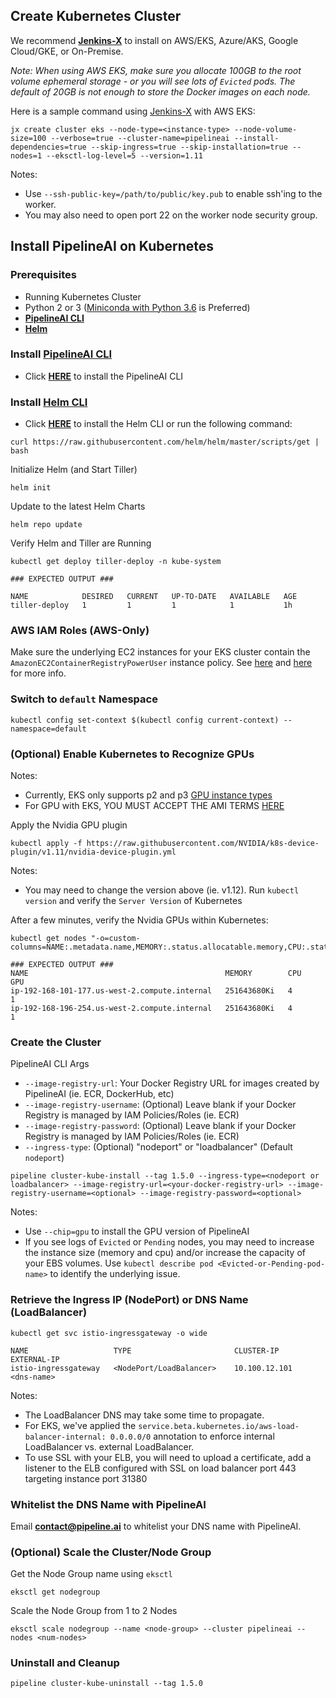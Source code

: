 ## Create Kubernetes Cluster
We recommend [**Jenkins-X**](https://jenkins-x.io/getting-started/install/) to install on AWS/EKS, Azure/AKS, Google Cloud/GKE, or On-Premise.

_Note: When using AWS EKS, make sure you allocate 100GB to the root volume ephemeral storage - or you will see lots of `Evicted` pods.  The default of 20GB is not enough to store the Docker images on each node._

Here is a sample command using [Jenkins-X](https://jenkins-x.io/commands/jx_create_cluster_eks/) with AWS EKS:
```
jx create cluster eks --node-type=<instance-type> --node-volume-size=100 --verbose=true --cluster-name=pipelineai --install-dependencies=true --skip-ingress=true --skip-installation=true --nodes=1 --eksctl-log-level=5 --version=1.11
```
Notes:
* Use `--ssh-public-key=/path/to/public/key.pub` to enable ssh'ing to the worker.  
* You may also need to open port 22 on the worker node security group.

## Install PipelineAI on Kubernetes
### Prerequisites
* Running Kubernetes Cluster
* Python 2 or 3 ([Miniconda with Python 3.6](https://repo.continuum.io/miniconda/) is Preferred)
* [**PipelineAI CLI**]()
* [**Helm**](https://docs.helm.sh/using_helm/#installing-helm)

### Install [PipelineAI CLI](../README.md#install-pipelinecli)
* Click [**HERE**](../README.md#install-pipelinecli) to install the PipelineAI CLI

### Install [Helm CLI](https://docs.helm.sh/using_helm/#installing-helm)
* Click [**HERE**](https://docs.helm.sh/using_helm/#installing-helm) to install the Helm CLI or run the following command:
```
curl https://raw.githubusercontent.com/helm/helm/master/scripts/get | bash
```

Initialize Helm (and Start Tiller)
```
helm init
```

Update to the latest Helm Charts
```
helm repo update
```

Verify Helm and Tiller are Running
```
kubectl get deploy tiller-deploy -n kube-system

### EXPECTED OUTPUT ###

NAME            DESIRED   CURRENT   UP-TO-DATE   AVAILABLE   AGE
tiller-deploy   1         1         1            1           1h
```

### AWS IAM Roles (AWS-Only)
Make sure the underlying EC2 instances for your EKS cluster contain the `AmazonEC2ContainerRegistryPowerUser` instance policy.   See [here](https://aws.amazon.com/blogs/security/easily-replace-or-attach-an-iam-role-to-an-existing-ec2-instance-by-using-the-ec2-console/) and [here](https://eksworkshop.com/logging/prereqs/) for more info.

### Switch to `default` Namespace
```
kubectl config set-context $(kubectl config current-context) --namespace=default
```

### (Optional) Enable Kubernetes to Recognize GPUs
Notes:
* Currently, EKS only supports p2 and p3 [GPU instance types](https://aws.amazon.com/marketplace/pp/B07GRHFXGM)
* For GPU with EKS, YOU MUST ACCEPT THE AMI TERMS [HERE](https://aws.amazon.com/marketplace/pp/B07GRHFXGM)

Apply the Nvidia GPU plugin
```
kubectl apply -f https://raw.githubusercontent.com/NVIDIA/k8s-device-plugin/v1.11/nvidia-device-plugin.yml
```
Notes:  
* You may need to change the version above (ie. v1.12).  Run `kubectl version` and verify the `Server Version` of Kubernetes

After a few minutes, verify the Nvidia GPUs within Kubernetes:
```
kubectl get nodes "-o=custom-columns=NAME:.metadata.name,MEMORY:.status.allocatable.memory,CPU:.status.allocatable.cpu,GPU:.status.allocatable.nvidia\.com/gpu"

### EXPECTED OUTPUT ###
NAME                                            MEMORY        CPU       GPU
ip-192-168-101-177.us-west-2.compute.internal   251643680Ki   4        1
ip-192-168-196-254.us-west-2.compute.internal   251643680Ki   4        1
```

### Create the Cluster 
PipelineAI CLI Args
* `--image-registry-url`: Your Docker Registry URL for images created by PipelineAI (ie. ECR, DockerHub, etc)
* `--image-registry-username`: (Optional) Leave blank if your Docker Registry is managed by IAM Policies/Roles (ie. ECR)
* `--image-registry-password`: (Optional) Leave blank if your Docker Registry is managed by IAM Policies/Roles (ie. ECR)
* `--ingress-type`:  (Optional) "nodeport" or "loadbalancer" (Default `nodeport`)
```
pipeline cluster-kube-install --tag 1.5.0 --ingress-type=<nodeport or loadbalancer> --image-registry-url=<your-docker-registry-url> --image-registry-username=<optional> --image-registry-password=<optional>
```
Notes:  
* Use `--chip=gpu` to install the GPU version of PipelineAI
* If you see logs of `Evicted` or `Pending` nodes, you may need to increase the instance size (memory and cpu) and/or increase the capacity of your EBS volumes.  Use `kubectl describe pod <Evicted-or-Pending-pod-name>` to identify the underlying issue.

### Retrieve the Ingress IP (NodePort) or DNS Name (LoadBalancer) 
```
kubectl get svc istio-ingressgateway -o wide

NAME                   TYPE                       CLUSTER-IP      EXTERNAL-IP  
istio-ingressgateway   <NodePort/LoadBalancer>    10.100.12.101   <dns-name>
```
Notes:
* The LoadBalancer DNS may take some time to propagate.
* For EKS, we've applied the `service.beta.kubernetes.io/aws-load-balancer-internal: 0.0.0.0/0` annotation to enforce internal  LoadBalancer vs. external LoadBalancer.
* To use SSL with your ELB, you will need to upload a certificate, add a listener to the ELB configured with SSL on load balancer port 443 targeting instance port 31380

### Whitelist the DNS Name with PipelineAI
Email [**contact@pipeline.ai**](mailto:contact@pipeline.ai) to whitelist your DNS name with PipelineAI.

### (Optional) Scale the Cluster/Node Group
Get the Node Group name using `eksctl`
```
eksctl get nodegroup
```

Scale the Node Group from 1 to 2 Nodes
```
eksctl scale nodegroup --name <node-group> --cluster pipelineai --nodes <num-nodes>
```

### Uninstall and Cleanup
```
pipeline cluster-kube-uninstall --tag 1.5.0
```
